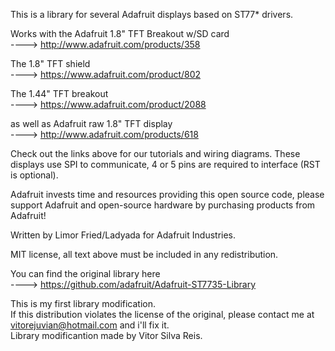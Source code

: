 This is a library for several Adafruit displays based on ST77* drivers.

  Works with the Adafruit 1.8" TFT Breakout w/SD card  
   ----> http://www.adafruit.com/products/358

  The 1.8" TFT shield  
  ----> https://www.adafruit.com/product/802

  The 1.44" TFT breakout  
  ----> https://www.adafruit.com/product/2088

  as well as Adafruit raw 1.8" TFT display  
  ----> http://www.adafruit.com/products/618

Check out the links above for our tutorials and wiring diagrams.
These displays use SPI to communicate, 4 or 5 pins are required to
interface (RST is optional).  

Adafruit invests time and resources providing this open source code,
please support Adafruit and open-source hardware by purchasing
products from Adafruit!  

Written by Limor Fried/Ladyada for Adafruit Industries.  

MIT license, all text above must be included in any redistribution.  

  You can find the original library here  
  ----> https://github.com/adafruit/Adafruit-ST7735-Library

This is my first library modification.  
If this distribution violates the license of the original, please contact me at vitorejuvian@hotmail.com and i'll fix it.  
Library modificantion made by Vitor Silva Reis.  
